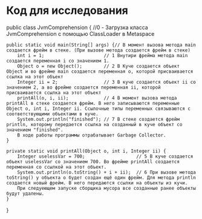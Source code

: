 # Код для исследования

public class JvmComprehension { //0 - Загрузка класса JvmComprehension с помощью ClassLoader в Metaspace

    public static void main(String[] args) {// В момент вызова метода main создается фрейм в стеке. (При вызове метода создается фрейм в стеке)
        int i = 1;                      // 1 Внутири фрейма метода main создается переменная i со значением 1.
        Object o = new Object();        // 2 В Куче создается объект Object и во фрейме main создается переменная o, которой присваивается ссылка на этот объект
        Integer ii = 2;                 // 3 В куче создается объект ii со значением 2, а во фрейме создается переменная ii, которой присваивается ссылка на этот объект
        printAll(o, i, ii);             // 4 В момент вызова метода printAll в стеке создается фрейм. В него записываются переменные Object o, int i, Integer ii. Ссылочные типы переменных связываются с соответствующими объектами в куче.
        System.out.println("finished"); // 7 В стеке создается фрейм println, которому передается ссылка на созданный в куче объект со значением "finished".
        В ходе работы программы отрабатывает Garbage Collector.
    }

    private static void printAll(Object o, int i, Integer ii) {
        Integer uselessVar = 700;                   // 5 В куче создается объект uselessVar со значением 700. Во фрейме printAll создается переменная со ссылкой на этот объект.
        System.out.println(o.toString() + i + ii);  // 6 При вызове метода toString() у объекта о будет создан ещё один фрейм. Для метода println создается новый фрейм. В него передаются ссылки на объекты из кучи.
        При следуеющем запуске сборщика мусора все созданные ранее объекты будут удалены.
    }
}